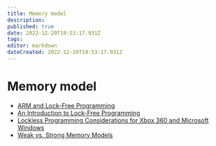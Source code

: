 ```yaml
---
title: Memory model
description: 
published: true
date: 2022-12-20T19:53:17.931Z
tags: 
editor: markdown
dateCreated: 2022-12-20T19:53:17.931Z
---
```


# Memory model

* [ARM and Lock-Free Programming](https://randomascii.wordpress.com/2020/11/29/arm-and-lock-free-programming/)
* [An Introduction to Lock-Free Programming](https://preshing.com/20120612/an-introduction-to-lock-free-programming/)
* [Lockless Programming Considerations for Xbox 360 and Microsoft Windows](https://learn.microsoft.com/en-us/windows/win32/dxtecharts/lockless-programming?redirectedfrom=MSDN)
* [Weak vs. Strong Memory Models](https://preshing.com/20120930/weak-vs-strong-memory-models/)